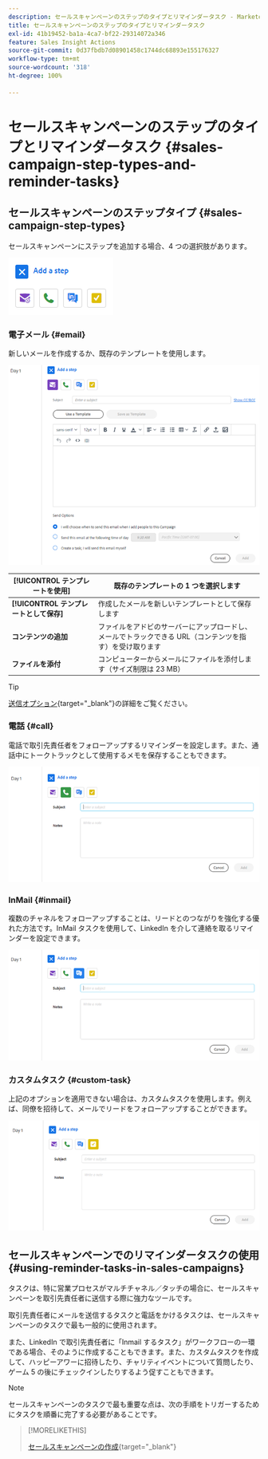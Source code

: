 ```yaml
---
description: セールスキャンペーンのステップのタイプとリマインダータスク - Marketo ドキュメント - 製品ドキュメント
title: セールスキャンペーンのステップのタイプとリマインダータスク
exl-id: 41b19452-ba1a-4ca7-bf22-29314072a346
feature: Sales Insight Actions
source-git-commit: 0d37fbdb7d08901458c1744dc68893e155176327
workflow-type: tm+mt
source-wordcount: '318'
ht-degree: 100%

---
```


# セールスキャンペーンのステップのタイプとリマインダータスク {#sales-campaign-step-types-and-reminder-tasks}

## セールスキャンペーンのステップタイプ {#sales-campaign-step-types}

セールスキャンペーンにステップを追加する場合、4 つの選択肢があります。

![](assets/sales-campaign-step-types-and-reminder-tasks-1.png)

### 電子メール {#email}

新しいメールを作成するか、既存のテンプレートを使用します。

![](assets/sales-campaign-step-types-and-reminder-tasks-2.png)

| **[!UICONTROL テンプレートを使用]** | 既存のテンプレートの 1 つを選択します |
|---|---|
| **[!UICONTROL テンプレートとして保存]** | 作成したメールを新しいテンプレートとして保存します |
| **コンテンツの追加** | ファイルをアドビのサーバーにアップロードし、メールでトラックできる URL（コンテンツを指す）を受け取ります |
| **ファイルを添付** | コンピューターからメールにファイルを添付します（サイズ制限は 23 MB） |

>[!TIP]
>
>[送信オプション](/help/marketo/product-docs/marketo-sales-insight/actions/campaigns/understanding-sales-campaign-send-options-for-email-steps.md){target="_blank"}の詳細をご覧ください。

### 電話 {#call}

電話で取引先責任者をフォローアップするリマインダーを設定します。また、通話中にトークトラックとして使用するメモを保存することもできます。

![](assets/sales-campaign-step-types-and-reminder-tasks-3.png)

### InMail {#inmail}

複数のチャネルをフォローアップすることは、リードとのつながりを強化する優れた方法です。InMail タスクを使用して、LinkedIn を介して連絡を取るリマインダーを設定できます。

![](assets/sales-campaign-step-types-and-reminder-tasks-4.png)

### カスタムタスク {#custom-task}

上記のオプションを適用できない場合は、カスタムタスクを使用します。例えば、同僚を招待して、メールでリードをフォローアップすることができます。

![](assets/sales-campaign-step-types-and-reminder-tasks-5.png)

## セールスキャンペーンでのリマインダータスクの使用 {#using-reminder-tasks-in-sales-campaigns}

タスクは、特に営業プロセスがマルチチャネル／タッチの場合に、セールスキャンペーンを取引先責任者に送信する際に強力なツールです。

取引先責任者にメールを送信するタスクと電話をかけるタスクは、セールスキャンペーンのタスクで最も一般的に使用されます。

また、LinkedIn で取引先責任者に「Inmail するタスク」がワークフローの一環である場合、そのように作成することもできます。また、カスタムタスクを作成して、ハッピーアワーに招待したり、チャリティイベントについて質問したり、ゲーム 5 の後にチェックインしたりするよう促すこともできます。

>[!NOTE]
>
>セールスキャンペーンのタスクで最も重要な点は、次の手順をトリガーするためにタスクを順番に完了する必要があることです。

>[!MORELIKETHIS]
>
>[セールスキャンペーンの作成](/help/marketo/product-docs/marketo-sales-insight/actions/campaigns/create-a-sales-campaign.md){target="_blank"}
